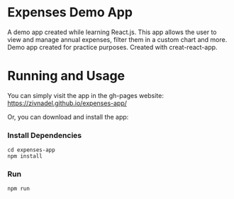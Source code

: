 # Expenses Demo App

A demo app created while learning React.js.
This app allows the user to view and manage annual expenses, filter them in a custom chart and more.
Demo app created for practice purposes. Created with creat-react-app.

# Running and Usage

You can simply visit the app in the gh-pages website:
https://zivnadel.github.io/expenses-app/

Or, you can download and install the app:

### Install Dependencies
```
cd expenses-app
npm install
```
### Run
```
npm run
```
